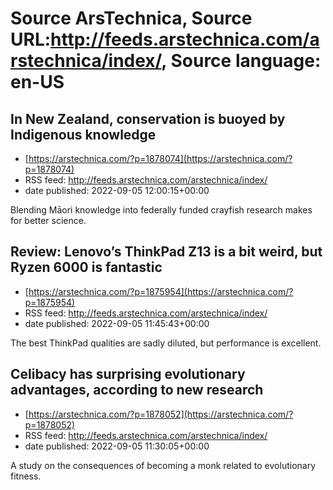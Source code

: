 # Source ArsTechnica, Source URL:http://feeds.arstechnica.com/arstechnica/index/, Source language: en-US

## In New Zealand, conservation is buoyed by Indigenous knowledge
 - [https://arstechnica.com/?p=1878074](https://arstechnica.com/?p=1878074)
 - RSS feed: http://feeds.arstechnica.com/arstechnica/index/
 - date published: 2022-09-05 12:00:15+00:00

Blending Māori knowledge into federally funded crayfish research makes for better science.

## Review: Lenovo’s ThinkPad Z13 is a bit weird, but Ryzen 6000 is fantastic
 - [https://arstechnica.com/?p=1875954](https://arstechnica.com/?p=1875954)
 - RSS feed: http://feeds.arstechnica.com/arstechnica/index/
 - date published: 2022-09-05 11:45:43+00:00

The best ThinkPad qualities are sadly diluted, but performance is excellent.

## Celibacy has surprising evolutionary advantages, according to new research
 - [https://arstechnica.com/?p=1878052](https://arstechnica.com/?p=1878052)
 - RSS feed: http://feeds.arstechnica.com/arstechnica/index/
 - date published: 2022-09-05 11:30:05+00:00

A study on the consequences of becoming a monk related to evolutionary fitness.
